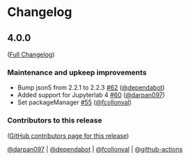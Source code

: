 # Changelog

<!-- <START NEW CHANGELOG ENTRY> -->

## 4.0.0

([Full Changelog](https://github.com/jupyterlab-contrib/jlab-enhanced-launcher/compare/v3.2.0...955aa6f558fc988c0b0c08e043437dcc520e619f))

### Maintenance and upkeep improvements

- Bump json5 from 2.2.1 to 2.2.3 [#62](https://github.com/jupyterlab-contrib/jlab-enhanced-launcher/pull/62) ([@dependabot](https://github.com/dependabot))
- Added support for Jupyterlab 4 [#60](https://github.com/jupyterlab-contrib/jlab-enhanced-launcher/pull/60) ([@darpan097](https://github.com/darpan097))
- Set packageManager [#55](https://github.com/jupyterlab-contrib/jlab-enhanced-launcher/pull/55) ([@fcollonval](https://github.com/fcollonval))

### Contributors to this release

([GitHub contributors page for this release](https://github.com/jupyterlab-contrib/jlab-enhanced-launcher/graphs/contributors?from=2022-05-18&to=2025-03-20&type=c))

[@darpan097](https://github.com/search?q=repo%3Ajupyterlab-contrib%2Fjlab-enhanced-launcher+involves%3Adarpan097+updated%3A2022-05-18..2025-03-20&type=Issues) | [@dependabot](https://github.com/search?q=repo%3Ajupyterlab-contrib%2Fjlab-enhanced-launcher+involves%3Adependabot+updated%3A2022-05-18..2025-03-20&type=Issues) | [@fcollonval](https://github.com/search?q=repo%3Ajupyterlab-contrib%2Fjlab-enhanced-launcher+involves%3Afcollonval+updated%3A2022-05-18..2025-03-20&type=Issues) | [@github-actions](https://github.com/search?q=repo%3Ajupyterlab-contrib%2Fjlab-enhanced-launcher+involves%3Agithub-actions+updated%3A2022-05-18..2025-03-20&type=Issues)

<!-- <END NEW CHANGELOG ENTRY> -->
